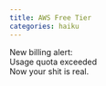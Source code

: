 ```yaml
---
title: AWS Free Tier
categories: haiku
---
```

New billing alert:  
Usage quota exceeded  
Now your shit is real.